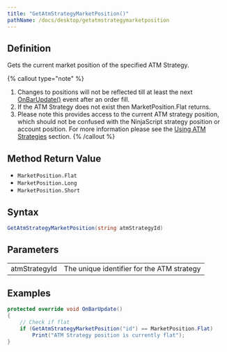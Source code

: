 ```yaml
---
title: "GetAtmStrategyMarketPosition()"
pathName: /docs/desktop/getatmstrategymarketposition
---
```


## Definition

Gets the current market position of the specified ATM Strategy.

{% callout type="note" %}
1. Changes to positions will not be reflected till at least the next [OnBarUpdate()](/docs/desktop/onbarupdate) event after an order fill.
2. If the ATM Strategy does not exist then MarketPosition.Flat returns.
3. Please note this provides access to the current ATM strategy position, which should not be confused with the NinjaScript strategy position or account position. For more information please see the [Using ATM Strategies](/docs/desktop/using_atm_strategies) section.
{% /callout %}

## Method Return Value

- `MarketPosition.Flat`
- `MarketPosition.Long`
- `MarketPosition.Short`

## Syntax

```csharp
GetAtmStrategyMarketPosition(string atmStrategyId)
```

## Parameters

|  |  |
| --- | --- |
| atmStrategyId | The unique identifier for the ATM strategy |

## Examples

```csharp
protected override void OnBarUpdate()
{
    // Check if flat
    if (GetAtmStrategyMarketPosition("id") == MarketPosition.Flat)
        Print("ATM Strategy position is currently flat");
}
```
